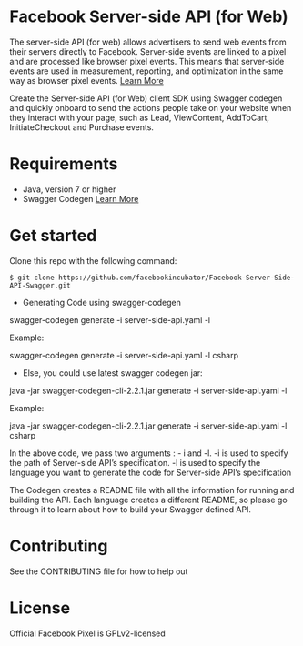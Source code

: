 # Facebook Server-side API (for Web)

The server-side API (for web) allows advertisers to send web events from their servers directly to Facebook. Server-side events are linked to a pixel and are processed like browser pixel events. This means that server-side events are used in measurement, reporting, and optimization in the same way as browser pixel events. [Learn More](https://developers.facebook.com/docs/marketing-api/server-side-api)

Create the Server-side API (for Web) client SDK using Swagger codegen and quickly onboard to send the actions people take on your website when they interact with your page, such as Lead, ViewContent, AddToCart, InitiateCheckout and Purchase events.
 
# Requirements

* Java, version 7 or higher
* Swagger Codegen [Learn More](https://swagger.io/docs/open-source-tools/swagger-codegen/)

# Get started

Clone this repo with the following command:

`$ git clone https://github.com/facebookincubator/Facebook-Server-Side-API-Swagger.git`

* Generating Code using swagger-codegen 

swagger-codegen generate -i server-side-api.yaml -l <language>

Example:

swagger-codegen generate -i server-side-api.yaml -l csharp

* Else, you could use latest swagger codegen jar:

java -jar swagger-codegen-cli-2.2.1.jar generate -i server-side-api.yaml  -l <language>

Example:

java -jar swagger-codegen-cli-2.2.1.jar generate -i server-side-api.yaml -l csharp

In the above code, we pass two arguments : - i and -l. -i is used to specify the path of Server-side API’s specification. -l is used to specify the language you want to generate the code for Server-side API’s specification

The Codegen creates a README file with all the information for running and building the API. Each language creates a different README, so please go through it to learn about how to build your Swagger defined API.

# Contributing

See the CONTRIBUTING file for how to help out

# License

Official Facebook Pixel is GPLv2-licensed
